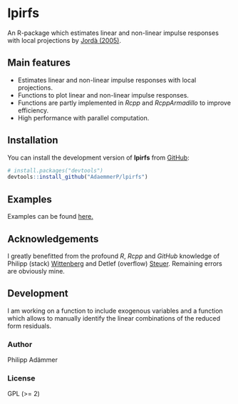 
<!-- README.md is generated from README.Rmd. Please edit that file -->
lpirfs
======

An R-package which estimates linear and non-linear impulse responses with local projections by [Jordà (2005)](https://www.aeaweb.org/articles?id=10.1257/0002828053828518).

Main features
-------------

-   Estimates linear and non-linear impulse responses with local projections.
-   Functions to plot linear and non-linear impulse responses.
-   Functions are partly implemented in *Rcpp* and *RcppArmadillo* to improve efficiency.
-   High performance with parallel computation.

Installation
------------

You can install the development version of **lpirfs** from [GitHub](https://github.com/):

``` r
# install.packages("devtools")
devtools::install_github("AdaemmerP/lpirfs")
```

Examples
--------

Examples can be found [here.](https://adaemmerp.github.io/lpirfs/README_docs.html)

Acknowledgements
----------------

I greatly benefitted from the profound *R*, *Rcpp* and *GitHub* knowledge of Philipp (stack) [Wittenberg](https://github.com/wittenberg) and Detlef (overflow) [Steuer](https://github.com/dsteuer). Remaining errors are obviously mine.

Development
-----------

I am working on a function to include exogenous variables and a function which allows to manually identify the linear combinations of the reduced form residuals.

### Author

Philipp Adämmer

### License

GPL (&gt;= 2)
